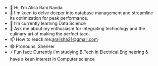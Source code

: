 - 👋 Hi, I’m Alisa Rani Nanda
- 👀 I'm keen to delve deeper into database management and streamline its optimization for peak performance.
- 🌱 I’m currently learning Data Science
- 🌮 Ask me about my enthusiasm for integrating technology and the culinary art of making the perfect taco.
- 📫 How to reach me:aralisha21@gmail.com
- 😄 Pronouns: She/Her
- ⚡ Fun fact: Currently i'm studying B.Tech in Electrical Engineering & have a keen interest in Computer science

<!---
aalisha27/aalisha27 is a ✨ special ✨ repository because its `README.md` (this file) appears on your GitHub profile.
You can click the Preview link to take a look at your changes.
--->
